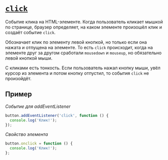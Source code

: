 # [`click`](../index.md)

Событие клика на HTML-элементе. Когда пользователь кликает мышкой по странице, браузер определяет, на каком элементе произошёл клик и создаёт событие `click`.

Обозначает клик по элементу левой кнопкой, но только если она нажата и отпущена на элементе. То есть `click` происходит, когда на элементе друг за другом сработали `mousedown` и `mouseup`, но обязательно левой кнопкой мыши.

С кликами есть тонкость. Если пользователь нажал кнопку мыши, увёл курсор из элемента и потом кнопку отпустил, то события `click` не произойдёт.

## Пример

_Событие для addEventListener_

```js
button.addEventListener('click', function () {
  console.log('Клик!');
});
```

_Свойство элемента_

```js
button.onclick = function () {
  console.log('Клик!');
};
```
